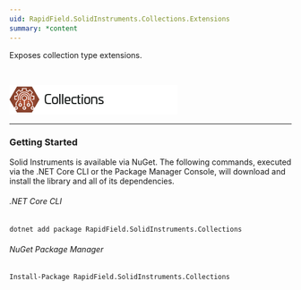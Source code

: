 ```yaml
---
uid: RapidField.SolidInstruments.Collections.Extensions
summary: *content
---
```


<!--
Copyright (c) RapidField LLC. Licensed under the MIT License. See LICENSE.txt in the project root for license information.
-->

Exposes collection type extensions.

<br />

![Collections label](../images/Label.Collections.300w.png)
- - -

### Getting Started

Solid Instruments is available via NuGet. The following commands, executed via the .NET Core CLI or the Package Manager Console, will download and install the library and all of its dependencies.

###### .NET Core CLI

```shell
dotnet add package RapidField.SolidInstruments.Collections
```

###### NuGet Package Manager

```shell
Install-Package RapidField.SolidInstruments.Collections
```